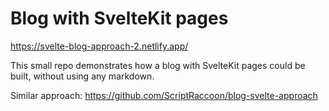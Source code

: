 # Blog with SvelteKit pages

https://svelte-blog-approach-2.netlify.app/

This small repo demonstrates how a blog with SvelteKit pages could be built,
without using any markdown.

Similar approach: https://github.com/ScriptRaccoon/blog-svelte-approach
